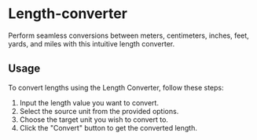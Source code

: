 # Length-converter
Perform seamless conversions between meters, centimeters, inches, feet, yards, and miles with this intuitive length converter.
## Usage

To convert lengths using the Length Converter, follow these steps:

1. Input the length value you want to convert.
2. Select the source unit from the provided options.
3. Choose the target unit you wish to convert to.
4. Click the "Convert" button to get the converted length.

